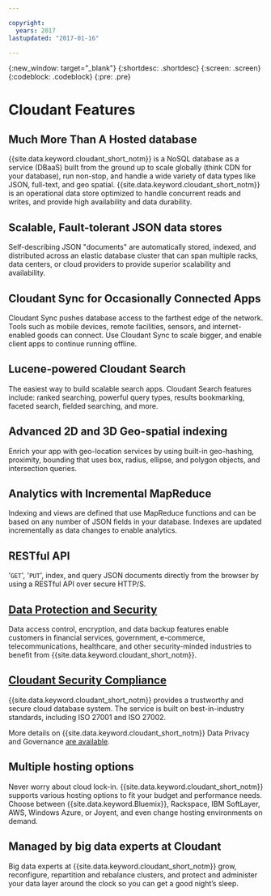 ```yaml
---

copyright:
  years: 2017
lastupdated: "2017-01-16"

---
```


{:new_window: target="_blank"}
{:shortdesc: .shortdesc}
{:screen: .screen}
{:codeblock: .codeblock}
{:pre: .pre}

<!-- Acrolinx: 2017-01-16 -->

# Cloudant Features

## Much More Than A Hosted database

{{site.data.keyword.cloudant_short_notm}} is a NoSQL database as a service (DBaaS) built from the ground up
to scale globally (think CDN for your database),
run non-stop,
and handle a wide variety of data types like JSON,
full-text,
and geo spatial.
{{site.data.keyword.cloudant_short_notm}} is an operational data store optimized
to handle concurrent reads and writes,
and provide high availability and data durability.

## Scalable, Fault-tolerant JSON data stores

Self-describing JSON "documents" are automatically stored,
indexed,
and distributed across an elastic database cluster that can span multiple racks,
data centers,
or cloud providers to provide superior scalability and availability.

## Cloudant Sync for Occasionally Connected Apps

Cloudant Sync pushes database access to the farthest edge of the network.
Tools such as
mobile devices,
remote facilities,
sensors,
and internet-enabled goods can connect.
Use Cloudant Sync to scale bigger,
and enable client apps to continue running offline.

## Lucene-powered Cloudant Search

The easiest way to build scalable search apps.
Cloudant Search features include:
ranked searching,
powerful query types,
results bookmarking,
faceted search,
fielded searching,
and more.

## Advanced 2D and 3D Geo-spatial indexing

Enrich your app with geo-location services by using built-in geo-hashing,
proximity,
bounding that uses box, radius, ellipse, and polygon objects,
and intersection queries.

## Analytics with Incremental MapReduce

Indexing and views are defined that use MapReduce functions
and can be based on any number of JSON fields in your database.
Indexes are updated incrementally as data changes to enable analytics.

## RESTful API

'`GET`',
'`PUT`',
index,
and query JSON documents directly from the browser by using a RESTful API over secure HTTP/S.

## [Data Protection and Security](dbaassecurity.html)

Data access control,
encryption,
and data backup features enable customers in financial services,
government,
e-commerce,
telecommunications,
healthcare,
and other security-minded industries to benefit from {{site.data.keyword.cloudant_short_notm}}.

## [Cloudant Security Compliance](cloudantcompliance.html)

{{site.data.keyword.cloudant_short_notm}} provides a trustworthy and secure cloud database system.
The service is built on best-in-industry standards,
including ISO 27001 and ISO 27002.

More details on {{site.data.keyword.cloudant_short_notm}} Data Privacy and
Governance [are available](dataprivacygovernance.html).

## Multiple hosting options

Never worry about cloud lock-in.
{{site.data.keyword.cloudant_short_notm}} supports various hosting options
to fit your budget and performance needs.
Choose between {{site.data.keyword.Bluemix}},
Rackspace,
IBM SoftLayer,
AWS,
Windows Azure,
or Joyent,
and even change hosting environments on demand.

## Managed by big data experts at Cloudant

Big data experts at {{site.data.keyword.cloudant_short_notm}} grow,
reconfigure,
repartition and rebalance clusters,
and protect and administer your data layer around the clock so you can get a good night’s sleep.

